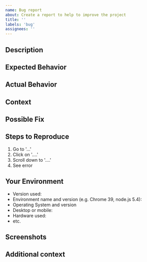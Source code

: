 ```yaml
---
name: Bug report
about: Create a report to help to improve the project
title: ''
labels: 'bug'
assignees: ''
---
```


<!-- Please provide a general summary of the issue in the title above -->

## Description

<!-- Please provide a more detailed introduction to the issue itself, and why you consider it to be a bug -->

## Expected Behavior

<!-- Please provide, what should happen -->

## Actual Behavior

<!-- Please provide, what happens instead -->

## Context

<!-- How has this bug affected you? What were you trying to accomplish? -->

## Possible Fix

<!-- Not obligatory, but suggest a fix or reason for the bug -->

## Steps to Reproduce

<!-- Please provide a link to a live example, or an unambiguous set of steps to reproduce this bug. Include code to reproduce, if relevant -->

1. Go to '...'
2. Click on '....'
3. Scroll down to '....'
4. See error

## Your Environment

<!-- Please include as many relevant details about the environment you experienced the bug in -->

- Version used:
- Environment name and version (e.g. Chrome 39, node.js 5.4):
- Operating System and version
- Desktop or mobile:
- Hardware used:
- etc.

## Screenshots

<!-- If applicable, please add screenshots to help explain your problem. -->

## Additional context

<!-- Please add any other context about the problem here. -->
